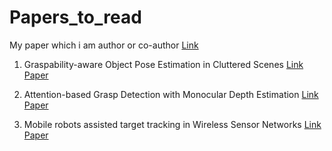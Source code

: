 # Papers_to_read

My paper which i am author or co-author [Link](https://ieeexplore.ieee.org/author/38576719500)

1. Graspability-aware Object Pose Estimation in Cluttered Scenes [Link Paper](https://ieeexplore.ieee.org/document/10430220)

2. Attention-based Grasp Detection with Monocular Depth Estimation [Link Paper](https://ieeexplore.ieee.org/document/10521649/)

3. Mobile robots assisted target tracking in Wireless Sensor Networks [Link Paper](https://ieeexplore.ieee.org/document/6477820)
